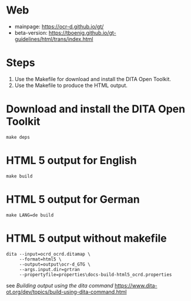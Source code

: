 # Web

- mainpage: https://ocr-d.github.io/gt/
- beta-version: https://tboenig.github.io/gt-guidelines/html/trans/index.html


# Steps
1. Use the Makefile for download and install the DITA Open Toolkit.
2. Use the Makefile to produce the HTML output.<br/>


# Download and install the DITA Open Toolkit 
```
make deps
```

# HTML 5 output for English
```
make build
```

# HTML 5 output for German
```
make LANG=de build
```


# HTML 5 output without makefile
```
dita --input=ocrd_ocrd.ditamap \
     --format=html5 \
     --output=output\ocr-d_GTG \
     --args.input.dir=grtran
     --propertyfile=properties\docs-build-html5_ocrd.properties
```     
see *Building output using the dita command* https://www.dita-ot.org/dev/topics/build-using-dita-command.html     
